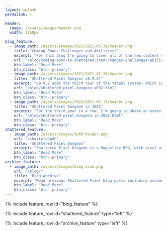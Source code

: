 ```yaml
---
layout: splash
permalink: /

header:
  image: /assets/images/header.png
  width: 1260px

blog_feature:
  - image_path: /assets/images/2021/2021-03-31/header.png
    title: "Coming Soon: Challenges and Abilities!"
    excerpt: "For this blog I'm going to cover all of the new content coming in v0.9.3, including an overview of how T4 talents will work."
    url: "/blog/coming-soon-to-shattered-item-changes-challenges-abilities.html"
    btn_label: "Read More"
    btn_class: "btn--primary"
  - image_path: /assets/images/2021/2021-02-26/header.png
    title: "Shattered Pixel Dungeon v0.9.2!"
    excerpt: "v0.9.2 adds the third tier of the talent system, which interacts with hero subclasses and is the most significant tier yet!"
    url: "/blog/shattered-pixel-dungeon-v092.html"
    btn_label: "Read More"
    btn_class: "btn--primary"
  - image_path: /assets/images/2021/2021-01-11/header.png
    title: "Shattered Pixel Dungeon in 2021"
    excerpt: "For the third year in a row, I'm going to share an overview of my longer-term plans for Shattered Pixel Dungeon!"
    url: "/blog/shattered-pixel-dungeon-in-2021.html"
    btn_label: "Read More"
    btn_class: "btn--primary"
shattered_feature:
  - image_path: /assets/images/SHPD-header.png
    url: "/shatteredpd/"
    title: "Shattered Pixel Dungeon"
    excerpt: "Shattered Pixel Dungeon is a Roguelike RPG, with pixel art graphics and lots of variety and replayability. Every game is unique, with four different playable characters, randomized levels and enemies, and over 150 items to collect and use. The game is simple to get into, but has lots of depth. Strategy is required if you want to win!"
    btn_label: "Read More"
    btn_class: "btn--primary"
archive_feature:
  - image_path: /assets/images/blog-icon.png
    url: "/blog/"
    title: "Blog Archive"
    excerpt: "Read previous Shattered Pixel blog posts including announcements, design overviews, and teasers! The blog includes a full history of my dev work since I started Shattered Pixel Dungeon in 2014."
    btn_label: "Read More"
    btn_class: "btn--primary"
---
```


{% include feature_row id="blog_feature" %}

{% include feature_row id="shattered_feature" type="left" %}

{% include feature_row id="archive_feature" type="left" %}